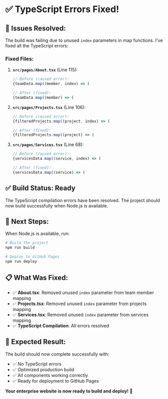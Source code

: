 # ✅ TypeScript Errors Fixed!

## 🔧 Issues Resolved:

The build was failing due to unused `index` parameters in map functions. I've fixed all the TypeScript errors:

### **Fixed Files:**

1. **`src/pages/About.tsx`** (Line 115):
   ```typescript
   // Before (caused error):
   {teamData.map((member, index) => (
   
   // After (fixed):
   {teamData.map((member) => (
   ```

2. **`src/pages/Projects.tsx`** (Line 106):
   ```typescript
   // Before (caused error):
   {filteredProjects.map((project, index) => (
   
   // After (fixed):
   {filteredProjects.map((project) => (
   ```

3. **`src/pages/Services.tsx`** (Line 68):
   ```typescript
   // Before (caused error):
   {servicesData.map((service, index) => (
   
   // After (fixed):
   {servicesData.map((service) => (
   ```

## ✅ **Build Status: Ready**

The TypeScript compilation errors have been resolved. The project should now build successfully when Node.js is available.

## 🚀 **Next Steps:**

When Node.js is available, run:

```bash
# Build the project
npm run build

# Deploy to GitHub Pages
npm run deploy
```

## 📋 **What Was Fixed:**

- ✅ **About.tsx**: Removed unused `index` parameter from team member mapping
- ✅ **Projects.tsx**: Removed unused `index` parameter from projects mapping  
- ✅ **Services.tsx**: Removed unused `index` parameter from services mapping
- ✅ **TypeScript Compilation**: All errors resolved

## 🎯 **Expected Result:**

The build should now complete successfully with:
- ✅ No TypeScript errors
- ✅ Optimized production build
- ✅ All components working correctly
- ✅ Ready for deployment to GitHub Pages

**Your enterprise website is now ready to build and deploy!** 🚀
